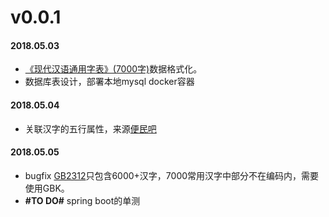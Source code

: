 # v0.0.1
#### 2018.05.03
- [《现代汉语通用字表》(7000字)](http://www.zdic.net/z/zb/ty.htm)数据格式化。
- 数据库表设计，部署本地mysql docker容器
#### 2018.05.04
- 关联汉字的五行属性，来源[便民吧](http://www.bm8.com.cn/wuxing/%AD%8F.htm)
#### 2018.05.05
- bugfix [GB2312](https://www.ibm.com/developerworks/cn/java/j-lo-chinesecoding/index.html)只包含6000+汉字，7000常用汉字中部分不在编码内，需要使用GBK。
- **#TO DO#** spring boot的单测